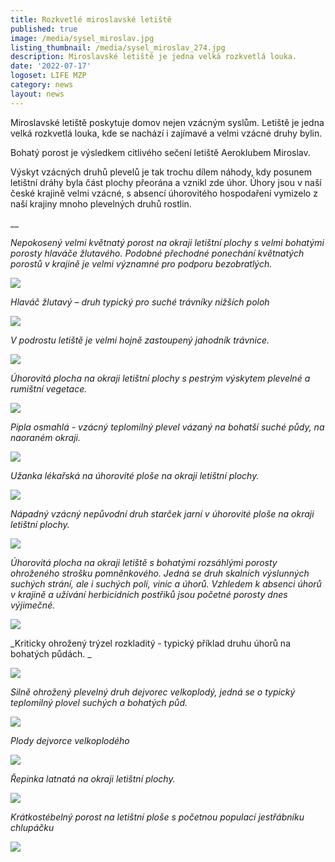 ```yaml
---
title: Rozkvetlé miroslavské letiště
published: true
image: /media/sysel_miroslav.jpg
listing_thumbnail: /media/sysel_miroslav_274.jpg
description: Miroslavské letiště je jedna velká rozkvetlá louka.
date: '2022-07-17'
logoset: LIFE MZP
category: news
layout: news
---
```

Miroslavské letiště poskytuje domov nejen vzácným syslům. Letiště je jedna velká rozkvetlá louka, kde se nachází i zajímavé a velmi vzácné druhy bylin. 

Bohatý porost je výsledkem citlivého sečení letiště Aeroklubem Miroslav. 

Výskyt vzácných druhů plevelů  je tak trochu dílem náhody, kdy posunem letištní dráhy byla část plochy přeorána a vznikl zde úhor. Úhory jsou v naší české krajině velmi vzácné, s absencí úhorovitého hospodaření vymizelo z naší krajiny mnoho plevelných druhů rostlin. 

__

_Nepokosený velmi květnatý porost na okraji letištní plochy s velmi bohatými porosty hlaváče žlutavého. Podobné přechodné ponechání květnatých porostů v krajině je velmi významné pro podporu bezobratlých._

![](/media/ml_porost_hlavac.jpg)

_Hlaváč žlutavý – druh typický pro suché trávníky nižších poloh_

![](/media/ml_hlavac.jpg)

_V podrostu letiště je velmi hojně zastoupený jahodník trávnice._

![](/media/ml_jahodnik.jpg)

_Úhorovitá plocha na okraji letištní plochy s pestrým výskytem plevelné a rumištní vegetace._

![](/media/ml_uhor.jpg)

_Pipla osmahlá - vzácný teplomilný plevel vázaný na bohatší suché půdy, na naoraném okraji._

![](/media/ml_pipla.jpg)

_Užanka lékařská na úhorovité ploše na okraji letištní plochy._

![](/media/ml_uzanka.jpg)

_Nápadný vzácný nepůvodní druh starček jarní v úhorovité ploše na okraji letištní plochy._

![](/media/ml_starcek.jpg)

_Úhorovitá plocha na okraji letiště s bohatými rozsáhlými porosty ohroženého strošku pomněnkového. Jedná se druh skalních výslunných suchých strání, ale i suchých polí, vinic a úhorů. Vzhledem k absenci úhorů v krajině a užívání herbicidních postřiků jsou početné porosty dnes výjimečné._

![](/media/ml_strosek.jpg)

_Kriticky ohrožený trýzel rozkladitý - typický příklad druhu úhorů na bohatých půdách. _

![](/media/ml_tryzel.jpg)

_Silně ohrožený plevelný druh dejvorec velkoplodý, jedná se o typický teplomilný plovel suchých a bohatých půd._ 

![](/media/ml_dejvorec_kvet.jpg)

_Plody dejvorce velkoplodého_

![](/media/ml_dejvorec_plody.jpg)

_Řepinka latnatá na okraji letištní plochy._

![](/media/ml_repinka.jpg)

_Krátkostébelný porost na letištní ploše s početnou populací jestřábníku chlupáčku_

![](/media/ml_jestrabnik.jpg)
